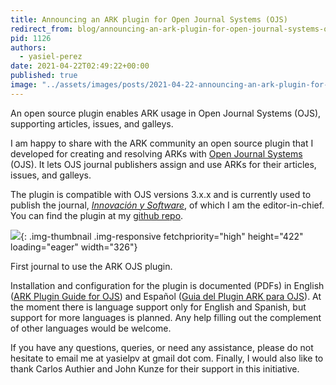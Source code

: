 ```yaml
---
title: Announcing an ARK plugin for Open Journal Systems (OJS)
redirect_from: blog/announcing-an-ark-plugin-for-open-journal-systems-ojs/
pid: 1126
authors:
  - yasiel-perez
date: 2021-04-22T02:49:22+00:00
published: true
image: "../assets/images/posts/2021-04-22-announcing-an-ark-plugin-for-open-journal-systems-ojs/innosoft.png"
---
```


An open source plugin enables ARK usage in Open Journal Systems (OJS),
supporting articles, issues, and galleys.

<!--more-->

I am happy to share with the ARK community an open source plugin that I
developed for creating and resolving ARKs with [Open Journal Systems] (OJS).
It lets OJS journal publishers assign and use ARKs for their articles, issues,
and galleys.

The plugin is compatible with OJS versions 3.x.x and is currently used to
publish the journal, *[Innovación y Software]*, of which I am the
editor-in-chief. You can find the plugin at my [github repo].

![][1]{: .img-thumbnail .img-responsive fetchpriority="high" height="422" loading="eager" width="326"}

First journal to use the ARK OJS plugin.

Installation and configuration for the plugin is documented (PDFs) in English
([ARK Plugin Guide for OJS]) and Español ([Guia del Plugin ARK para OJS]). At
the moment there is language support only for English and Spanish, but support
for more languages is planned. Any help filling out the complement of other
languages would be welcome.

If you have any questions, queries, or need any assistance, please do not
hesitate to email me at yasielpv at gmail dot com. Finally, I would also like
to thank Carlos Authier and John Kunze for their support in this initiative.

[Open Journal Systems]: https://pkp.sfu.ca/ojs/
[Innovación y Software]: https://revistas.ulasalle.edu.pe/innosoft
[github repo]: https://github.com/yasielpv/pkp-ark-pubid
[1]: ../../assets/images/posts/2021-04-22-announcing-an-ark-plugin-for-open-journal-systems-ojs/innosoft.png
[ARK Plugin Guide for OJS]: https://github.com/yasielpv/pkp-ark-pubid/files/8398101/ARK.plugin.guide.for.OJS.pdf
[Guia del Plugin ARK para OJS]: https://github.com/yasielpv/pkp-ark-pubid/files/8398100/Guia.del.plugin.ARK.para.OJS.pdf
